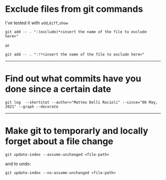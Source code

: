 # Exclude files from git commands

I've tested it with `add`,`diff`,`show`

```
git add -- . ":(exclude)*<insert the name of the file to exclude here>"
```
or

```
git add -- . ":!*<insert the name of the file to exclude here>"
```
--- 

# Find out what commits have you done since a certain date

```
git log  --shortstat --author="Matteo Delli Rocioli" --since="06 May, 2021" --graph --decorate 
```
---

# Make git to temporarly and locally forget about a file change

```
git update-index --assume-unchanged <file-path>
```

and to undo:

```
git update-index --no-assume-unchanged <file-path>
```
